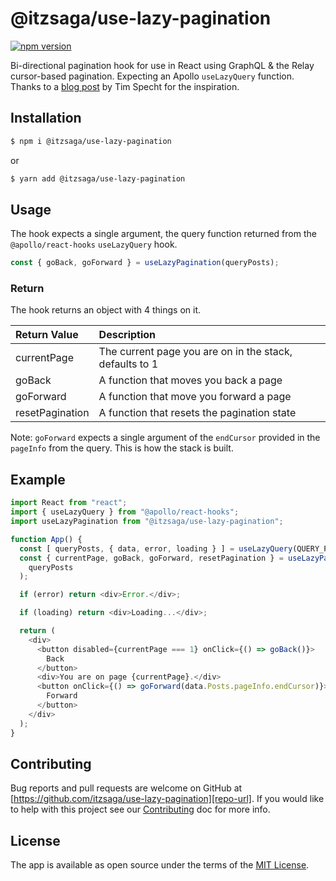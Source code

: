 # @itzsaga/use-lazy-pagination

[![npm version][npm-version-image]][npm-version-link]

Bi-directional pagination hook for use in React using GraphQL & the Relay cursor-based pagination. Expecting an Apollo `useLazyQuery` function. Thanks to a [blog post][inspiration] by Tim Specht for the inspiration.

## Installation

```bash
$ npm i @itzsaga/use-lazy-pagination
```

or

```bash
$ yarn add @itzsaga/use-lazy-pagination
```

## Usage

The hook expects a single argument, the query function returned from the `@apollo/react-hooks` `useLazyQuery` hook.

```javascript
const { goBack, goForward } = useLazyPagination(queryPosts);
```

### Return

The hook returns an object with 4 things on it.

| Return Value    | Description                                             |
| :-------------- | :------------------------------------------------------ |
| currentPage     | The current page you are on in the stack, defaults to 1 |
| goBack          | A function that moves you back a page                   |
| goForward       | A function that move you forward a page                 |
| resetPagination | A function that resets the pagination state             |

Note: `goForward` expects a single argument of the `endCursor` provided in the `pageInfo` from the query. This is how the stack is built.

## Example

```javascript
import React from "react";
import { useLazyQuery } from "@apollo/react-hooks";
import useLazyPagination from "@itzsaga/use-lazy-pagination";

function App() {
  const [ queryPosts, { data, error, loading } ] = useLazyQuery(QUERY_POSTS);
  const { currentPage, goBack, goForward, resetPagination } = useLazyPagination(
    queryPosts
  );

  if (error) return <div>Error.</div>;

  if (loading) return <div>Loading...</div>;

  return (
    <div>
      <button disabled={currentPage === 1} onClick={() => goBack()}>
        Back
      </button>
      <div>You are on page {currentPage}.</div>
      <button onClick={() => goForward(data.Posts.pageInfo.endCursor)}>
        Forward
      </button>
    </div>
  );
}
```

## Contributing

Bug reports and pull requests are welcome on GitHub at [https://github.com/itzsaga/use-lazy-pagination][repo-url]. If you would like to help with this project see our [Contributing][contributing] doc for more info.

## License

The app is available as open source under the terms of the [MIT License][license].

[greenkeeper-image]: https://badges.greenkeeper.io/itzsaga/use-lazy-pagination.svg
[greenkeeper-link]: https://greenkeeper.io/
[npm-version-image]: https://badge.fury.io/js/%40itzsaga%2Fuse-lazy-pagination.svg
[npm-version-link]: https://badge.fury.io/js/%40itzsaga%2Fuse-lazy-pagination
[inspiration]: https://engineering.dubsmash.com/bi-directional-pagination-using-graphql-relay-b523c919c96
[repo-url]: https://github.com/itzsaga/use-lazy-pagination
[contributing]: ./CONTRIBUTING.md
[license]: ./LICENSE

